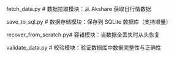 fetch_data.py          # 数据拉取模块：从 Akshare 获取日行情数据

save_to_sql.py         # 数据存储模块：保存到 SQLite 数据库（支持增量）

recover_from_scratch.py# 容错模块：当数据全丢失时从头恢复

validate_data.py       # 校验模块：验证数据库中数据完整性与正确性


